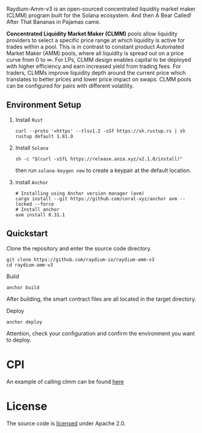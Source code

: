 Raydium-Amm-v3 is an open-sourced concentrated liquidity market maker (CLMM) program built for the Solana ecosystem. And then A Bear Called! After That Bananas in Pajamas came.

**Concentrated Liquidity Market Maker (CLMM)** pools allow liquidity providers to select a specific price range at which liquidity is active for trades within a pool. This is in contrast to constant product Automated Market Maker (AMM) pools, where all liquidity is spread out on a price curve from 0 to ∞. For LPs, CLMM design enables capital to be deployed with higher efficiency and earn increased yield from trading fees. For traders, CLMMs improve liquidity depth around the current price which translates to better prices and lower price impact on swaps. CLMM pools can be configured for pairs with different volatility.

## Environment Setup

1. Install `Rust`

   ```shell
   curl --proto '=https' --tlsv1.2 -sSf https://sh.rustup.rs | sh
   rustup default 1.81.0
   ```

2. Install `Solana `

   ```shell
   sh -c "$(curl -sSfL https://release.anza.xyz/v2.1.0/install)"
   ```

   then run `solana-keygen new` to create a keypair at the default location.

3. install `Anchor`

   ```shell
   # Installing using Anchor version manager (avm)
   cargo install --git https://github.com/coral-xyz/anchor avm --locked --force
   # Install anchor
   avm install 0.31.1
   ```

## Quickstart

Clone the repository and enter the source code directory.

```
git clone https://github.com/raydium-io/raydium-amm-v3
cd raydium-amm-v3
```

Build

```
anchor build
```

After building, the smart contract files are all located in the target directory.

Deploy

```
anchor deploy
```

Attention, check your configuration and confirm the environment you want to deploy.

# CPI

An example of calling clmm can be found [here](https://github.com/raydium-io/raydium-cpi-example/tree/master/clmm-cpi)

# License

The source code is [licensed](https://github.com/raydium-io/raydium-clmm/blob/master/LICENSE) under Apache 2.0.
